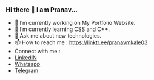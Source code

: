 ### Hi there 👋 I am Pranav...

<!--
**PranavKale03/PranavKale03** is a ✨ _special_ ✨ repository because its `README.md` (this file) appears on your GitHub profile.

Here are some ideas to get you started:
-->
- 🔭 I’m currently working on My Portfolio Website.
- 🌱 I’m currently learning CSS and C++.
- 💬 Ask me about new technologies.
- 📫 How to reach me : https://linktr.ee/pranavmkale03
- Connect with me : 
- <a href="www.linkedin.com/in/pranav-kale-2aa64822b">LinkedIN</a>
- <a href="https://drive.google.com/file/d/1K9kBo_KyX_smxnpXSsbOayuFj6l7e4q_/view?usp=share_link">Whatsapp</a>
- <a href="https://drive.google.com/file/d/1jTje2H9Aj9zr8U_8Rk6Y5fm0-ygnmz3s/view?usp=share_link">Telegram</a>
